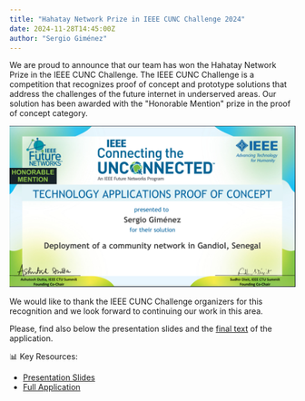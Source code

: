 ```yaml
---
title: "Hahatay Network Prize in IEEE CUNC Challenge 2024"
date: 2024-11-28T14:45:00Z
author: "Sergio Giménez"
---
```


We are proud to announce that our team has won the Hahatay Network Prize in the IEEE CUNC Challenge. The IEEE CUNC Challenge is a competition that recognizes proof of concept and prototype solutions that address the challenges of the future internet in underserved areas. Our solution has been awarded with the "Honorable Mention" prize in the proof of concept category.

![ieee_certificate](images/IEEE-CTU2024-winners-certificate-Sergio-Gimenez_1.png)

We would like to thank the IEEE CUNC Challenge organizers for this recognition and we look forward to continuing our work in this area.

Please, find also below  the presentation slides and the [final text](./files/Connected_the_unconnected_application_final.pdf) of the application.

📊 Key Resources:

* [Presentation Slides](files/IEEE-CTU-Presentation-Hahatay-Network.odp)
* [Full Application](files/Connected_the_unconnected_application_final.pdf)
